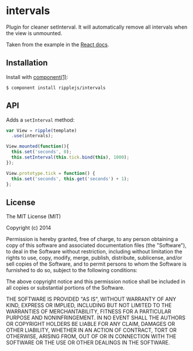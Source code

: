 # intervals

  Plugin for cleaner setInterval. It will automatically
  remove all intervals when the view is unmounted.

  Taken from the example in the [React docs](http://facebook.github.io/react/docs/reusable-components.html).

## Installation

  Install with [component(1)](http://component.io):

    $ component install ripplejs/intervals

## API

Adds a `setInterval` method:

```js
var View = ripple(template)
  .use(intervals);

View.mounted(function(){
  this.set('seconds', 0);
  this.setInterval(this.tick.bind(this), 1000);
});

View.prototype.tick = function() {
  this.set('seconds', this.get('seconds') + 1);
};
```

## License

  The MIT License (MIT)

  Copyright (c) 2014 <copyright holders>

  Permission is hereby granted, free of charge, to any person obtaining a copy
  of this software and associated documentation files (the "Software"), to deal
  in the Software without restriction, including without limitation the rights
  to use, copy, modify, merge, publish, distribute, sublicense, and/or sell
  copies of the Software, and to permit persons to whom the Software is
  furnished to do so, subject to the following conditions:

  The above copyright notice and this permission notice shall be included in
  all copies or substantial portions of the Software.

  THE SOFTWARE IS PROVIDED "AS IS", WITHOUT WARRANTY OF ANY KIND, EXPRESS OR
  IMPLIED, INCLUDING BUT NOT LIMITED TO THE WARRANTIES OF MERCHANTABILITY,
  FITNESS FOR A PARTICULAR PURPOSE AND NONINFRINGEMENT. IN NO EVENT SHALL THE
  AUTHORS OR COPYRIGHT HOLDERS BE LIABLE FOR ANY CLAIM, DAMAGES OR OTHER
  LIABILITY, WHETHER IN AN ACTION OF CONTRACT, TORT OR OTHERWISE, ARISING FROM,
  OUT OF OR IN CONNECTION WITH THE SOFTWARE OR THE USE OR OTHER DEALINGS IN
  THE SOFTWARE.
